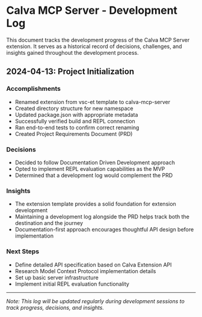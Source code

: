 # Calva MCP Server - Development Log

This document tracks the development progress of the Calva MCP Server extension. It serves as a historical record of decisions, challenges, and insights gained throughout the development process.

## 2024-04-13: Project Initialization

### Accomplishments
- Renamed extension from vsc-et template to calva-mcp-server
- Created directory structure for new namespace
- Updated package.json with appropriate metadata
- Successfully verified build and REPL connection
- Ran end-to-end tests to confirm correct renaming
- Created Project Requirements Document (PRD)

### Decisions
- Decided to follow Documentation Driven Development approach
- Opted to implement REPL evaluation capabilities as the MVP
- Determined that a development log would complement the PRD

### Insights
- The extension template provides a solid foundation for extension development
- Maintaining a development log alongside the PRD helps track both the destination and the journey
- Documentation-first approach encourages thoughtful API design before implementation

### Next Steps
- Define detailed API specification based on Calva Extension API
- Research Model Context Protocol implementation details
- Set up basic server infrastructure
- Implement initial REPL evaluation functionality

---
*Note: This log will be updated regularly during development sessions to track progress, decisions, and insights.*